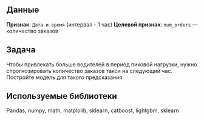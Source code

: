 ## Данные
**Признак**:
`Дата и время` (интервал - 1 час)
**Целевой признак**:
`num_orders` — количество заказов
## Задача 
Чтобы привлекать больше водителей в период пиковой нагрузки, нужно спрогнозировать количество заказов такси на следующий час. Постройте модель для такого предсказания.
## Используемые библиотеки
Pandas, numpy, math, matplolib, sklearn, catboost, lightgbm, sklearn
